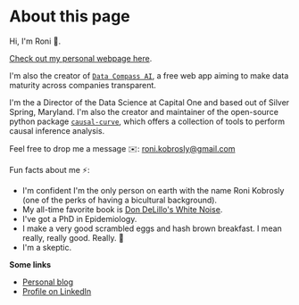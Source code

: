 About this page
======================================

Hi, I'm Roni 👋. 

[Check out my personal webpage here](https://ronikobrosly.github.io).

I'm also the creator of [`Data Compass AI`](https://datacompass.ai), a free web app aiming to make data maturity across companies transparent.

I'm the a Director of the Data Science at Capital One and based out of Silver Spring, Maryland. I'm also the creator and maintainer of the open-source python package [`causal-curve`](https://github.com/ronikobrosly/causal-curve), which offers a collection of tools to perform causal inference analysis.

Feel free to drop me a message ✉️: [roni.kobrosly@gmail.com](mailto:roni.kobrosly@gmail.com)

Fun facts about me ⚡️: 
* I'm confident I'm the only person on earth with the name Roni Kobrosly (one of the perks of having a bicultural background). 
* My all-time favorite book is [Don DeLillo's White Noise](https://en.wikipedia.org/wiki/White_Noise_(novel)).
* I've got a PhD in Epidemiology.
* I make a very good scrambled eggs and hash brown breakfast. I mean really, really good. Really. 🍳
* I'm a skeptic. 

**Some links**

* [Personal blog](https://ronikobrosly.github.io/)
* [Profile on LinkedIn](https://www.linkedin.com/in/ronikobrosly/)
